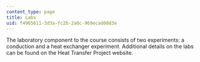 ```yaml
---
content_type: page
title: Labs
uid: f4965611-3d3a-fc2b-2a0c-969ecad00d3e
---
```


The laboratory component to the course consists of two experiments: a conduction and a heat exchanger experiment. Additional details on the labs can be found on the Heat Transfer Project website.